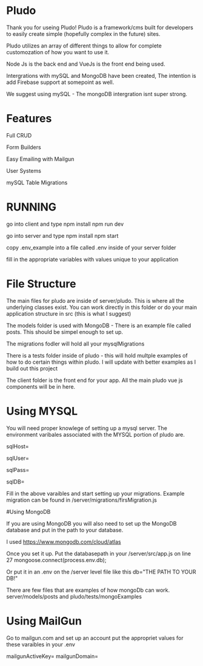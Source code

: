 # Pludo

Thank you for useing Pludo! Pludo is a framework/cms built for developers to easily create simple (hopefully complex in the future) sites. 

Pludo utilizes an array of different things to allow for complete customozation of how you want to use it. 

Node Js is the back end and VueJs is the front end being used. 

Intergrations with mySQL and MongoDB have been created, The intention is add Firebase support at somepoint as well.

We suggest using mySQL - The mongoDB intergration isnt super strong. 

# Features
Full CRUD

Form Builders

Easy Emailing with Mailgun

User Systems

mySQL Table Migrations

# RUNNING
go into client and type npm install npm run dev

go into server and type npm install npm start

copy .env_example into a file called .env inside of your server folder

fill in the appropriate variables with values unique to your application

# File Structure

The main files for pludo are inside of server/pludo. This is where all the underlying classes exist. You can work directly in this folder or do your main application structure in src (this is what I suggest)

The models folder is used with MongoDB - There is an example file called posts. This should be simpel enough to set up.

The migrations fodler will hold all your mysqlMigrations

There is a tests folder inside of pludo - this will hold multple examples of how to do certain things within pludo. I will update with better examples as I build out this project

The client folder is the front end for your app. All the main pludo vue js components will be in here. 


# Using MYSQL

You will need proper knowlege of setting up a mysql server. The environment varibales associated with the MYSQL portion of pludo are.

sqlHost=

sqlUser=

sqlPass=

sqlDB=

Fill in the above varaibles and start setting up your migrations. Example migration can be found in /server/migrations/firsMigration.js

#Using MongoDB

If you are using MongoDB you will also need to set up the MongoDB database and put in the path to your database. 

I used https://www.mongodb.com/cloud/atlas

Once you set it up. Put the databasepath in your /server/src/app.js on line 27 mongoose.connect(process.env.db);

Or put it in an .env on the /server level file like this db="THE PATH TO YOUR DB!"

There are few files that are examples of how mongoDb can work. server/models/posts and pludo/tests/mongoExamples


# Using MailGun

Go to mailgun.com and set up an account put the appropriet values for these varaibles in your .env

mailgunActiveKey=
mailgunDomain=

